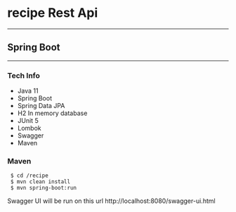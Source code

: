 # recipe Rest Api 


----------------------------
## Spring Boot
---------------------------
### Tech Info

- Java 11
- Spring Boot
- Spring Data JPA
- H2 In memory database
- JUnit 5
- Lombok
- Swagger
- Maven

### Maven
```ssh
 $ cd /recipe
 $ mvn clean install
 $ mvn spring-boot:run
```
Swagger UI will be run on this url
http://localhost:8080/swagger-ui.html
